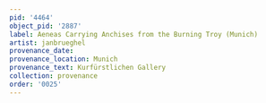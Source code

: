 ```yaml
---
pid: '4464'
object_pid: '2887'
label: Aeneas Carrying Anchises from the Burning Troy (Munich)
artist: janbrueghel
provenance_date:
provenance_location: Munich
provenance_text: Kurfürstlichen Gallery
collection: provenance
order: '0025'
---
```

